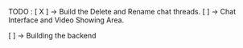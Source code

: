 TODO :
[ X ] -> Build the Delete and Rename chat threads.
[ ] -> Chat Interface and Video Showing Area.

[ ] -> Building the backend
